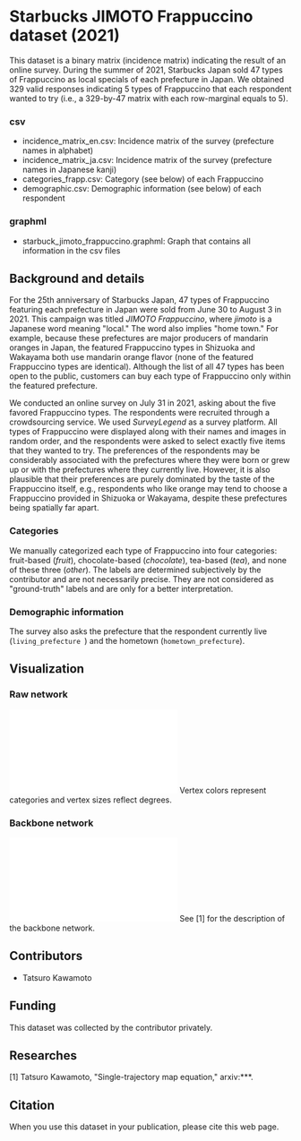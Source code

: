 # Starbucks JIMOTO Frappuccino dataset (2021)

This dataset is a binary matrix (incidence matrix) indicating the result of an online survey. 
During the summer of 2021, Starbucks Japan sold 47 types of Frappuccino as local specials of each prefecture in Japan. 
We obtained 329 valid responses indicating 5 types of Frappuccino that each respondent wanted to try (i.e., a 329-by-47 matrix with each row-marginal equals to 5).


### csv
- incidence\_matrix\_en.csv: Incidence matrix of the survey (prefecture names in alphabet)
- incidence\_matrix\_ja.csv: Incidence matrix of the survey (prefecture names in Japanese kanji)
- categories\_frapp.csv: Category (see below) of each Frappuccino
- demographic.csv: Demographic information (see below) of each respondent

### graphml
- starbuck_jimoto_frappuccino.graphml: Graph that contains all information in the csv files


## Background and details
For the 25th anniversary of Starbucks Japan, 47 types of Frappuccino featuring each prefecture in Japan were sold from June 30 to August 3 in 2021. 
This campaign was titled *JIMOTO Frappuccino*, where *jimoto* is a Japanese word meaning "local." 
The word also implies "home town." 
For example, because these prefectures are major producers of mandarin oranges in Japan, the featured Frappuccino types in Shizuoka and Wakayama both use mandarin orange flavor (none of the featured Frappuccino types are identical). 
Although the list of all 47 types has been open to the public, customers can buy each type of Frappuccino only within the featured prefecture. 

We conducted an online survey on July 31 in 2021, asking about the five favored Frappuccino types. 
The respondents were recruited through a crowdsourcing service. 
We used *SurveyLegend* as a survey platform.
All types of Frappuccino were displayed along with their names and images in random order, and the respondents were asked to select exactly five items that they wanted to try. 
The preferences of the respondents may be considerably associated with the prefectures where they were born or grew up or with the prefectures where they currently live. 
However, it is also plausible that their preferences are purely dominated by the taste of the Frappuccino itself, e.g., respondents who like orange may tend to choose a Frappuccino provided in Shizuoka or Wakayama, despite these prefectures being spatially far apart. 

### Categories
We manually categorized each type of Frappuccino into four categories: fruit-based (*fruit*), chocolate-based (*chocolate*), tea-based (*tea*), and none of these three (*other*). 
The labels are determined subjectively by the contributor and are not necessarily precise. 
They are not considered as "ground-truth" labels and are only for a better interpretation.

### Demographic information
The survey also asks the prefecture that the respondent currently live (`living_prefecture `) and the hometown (`hometown_prefecture`).


## Visualization

### Raw network 
![NetworkPlot](./figures/starbucks2021_raw_network.pdf)
Vertex colors represent categories and vertex sizes reflect degrees.

### Backbone network
![BackboneNetwork](./figures/starbucks_backbone_ISOMAP.pdf)
See [1] for the description of the backbone network.

## Contributors
- Tatsuro Kawamoto

## Funding
This dataset was collected by the contributor privately.

## Researches
[1] Tatsuro Kawamoto, "Single-trajectory map equation," arxiv:***.


## Citation
When you use this dataset in your publication, please cite this web page.

